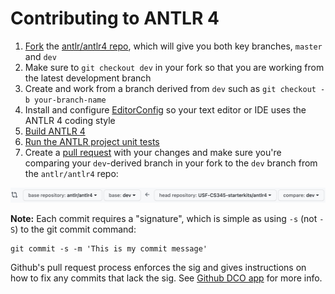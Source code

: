 # Contributing to ANTLR 4

1. [Fork](https://help.github.com/articles/fork-a-repo) the [antlr/antlr4 repo](https://github.com/antlr/antlr4), which will give you both key branches, `master` and `dev`
2. Make sure to `git checkout dev` in your fork so that you are working from the latest development branch
3. Create and work from a branch derived from `dev` such as `git checkout -b your-branch-name`
4. Install and configure [EditorConfig](http://editorconfig.org/) so your text editor or IDE uses the ANTLR 4 coding style
5. [Build ANTLR 4](doc/building-antlr.md)
6. [Run the ANTLR project unit tests](doc/antlr-project-testing.md)
7. Create a [pull request](https://help.github.com/articles/using-pull-requests/) with your changes and make sure you're comparing your `dev`-derived branch in your fork to the `dev` branch from the `antlr/antlr4` repo:

<img src="doc/images/PR-on-dev.png" width="600">

**Note:** Each commit requires a "signature", which is simple as using `-s` (not 
`-S`) to the git commit command:

```
git commit -s -m 'This is my commit message'
```

Github's pull request process enforces the sig and gives instructions on how to 
fix any commits that lack the sig. See [Github DCO app](https://github.com/apps/dco) 
for more info.
